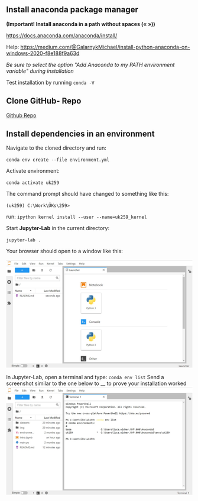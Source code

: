 ## Install anaconda package manager

**(Important! Install anaconda in a path without spaces (« »))**

https://docs.anaconda.com/anaconda/install/

Help: https://medium.com/@GalarnykMichael/install-python-anaconda-on-windows-2020-f8e188f9a63d

_Be sure to select the option "Add Anaconda to my PATH environment variable" during installation_

Test installation by running `conda -V`

## Clone GitHub- Repo

[Github Repo](https://github.com/LuWidme/uk259)

## Install dependencies in an environment

Navigate to the cloned directory and run:

`conda env create --file environment.yml`

Activate environment:

`conda activate uk259`

The command prompt should have changed to something like this:

`(uk259) C:\Work\ÜKs\259>`

run:
`ipython kernel install --user --name=uk259_kernel`

Start **Jupyter-Lab** in the current directory:

`jupyter-lab .`

Your browser should open to a window like this:

![](img/Screenshot1.jpg)

In Jupyter-Lab, open a terminal and type:
`conda env list`
Send a screenshot similar to the one below to \_\_ to prove your installation worked
![](img/Screenshot2.jpg)
